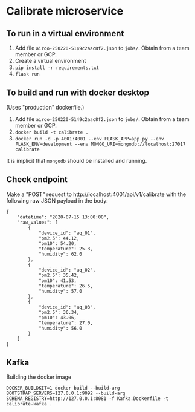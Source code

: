 # Calibrate microservice

## To run in a virtual environment

1. Add file `airqo-250220-5149c2aac8f2.json` to `jobs/`. Obtain from a team member or GCP.
1. Create a virtual environment
2. `pip install -r requirements.txt`
3. `flask run`

## To build and run with docker desktop

(Uses "production" dockerfile.)

1. Add file `airqo-250220-5149c2aac8f2.json` to `jobs/`. Obtain from a team member or GCP.
1. `docker build -t calibrate .`
2. `docker run -d -p 4001:4001 --env FLASK_APP=app.py --env FLASK_ENV=development --env MONGO_URI=mongodb://localhost:27017 calibrate`

It is implicit that `mongodb` should be installed and running.

## Check endpoint

Make a "POST" request to http://localhost:4001/api/v1/calibrate with the following raw JSON payload in the body:

```{json}
{
    "datetime": "2020-07-15 13:00:00",
    "raw_values": [
        {
            "device_id": "aq_01",
            "pm2.5": 44.12,
            "pm10": 54.20,
            "temperature": 25.3,
            "humidity": 62.0
        },
        {
            "device_id": "aq_02",
            "pm2.5": 35.42,
            "pm10": 41.53,
            "temperature": 26.5,
            "humidity": 57.0
        },
        {
            "device_id": "aq_03",
            "pm2.5": 36.34,
            "pm10": 43.06,
            "temperature": 27.0,
            "humidity": 56.0
        }
    ]
}
```

## Kafka
Building the docker image
```commandline
DOCKER_BUILDKIT=1 docker build --build-arg BOOTSTRAP_SERVERS=127.0.0.1:9092 --build-arg SCHEMA_REGISTRY=http://127.0.0.1:8081 -f Kafka.Dockerfile -t calibrate-kafka . 
```

